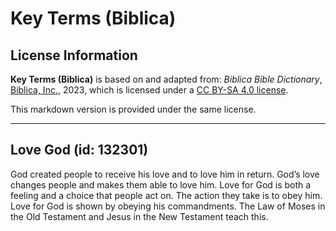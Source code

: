 # Key Terms (Biblica)

## License Information

**Key Terms (Biblica)** is based on and adapted from: _Biblica Bible Dictionary_, [Biblica, Inc.](https://www.biblica.com/), 2023, which is licensed under a [CC BY-SA 4.0 license](https://creativecommons.org/licenses/by-sa/4.0/legalcode.en).

This markdown version is provided under the same license.



--------------------------------

## Love God (id: 132301)

God created people to receive his love and to love him in return. God’s love changes people and makes them able to love him. Love for God is both a feeling and a choice that people act on. The action they take is to obey him. Love for God is shown by obeying his commandments. The Law of Moses in the Old Testament and Jesus in the New Testament teach this.


